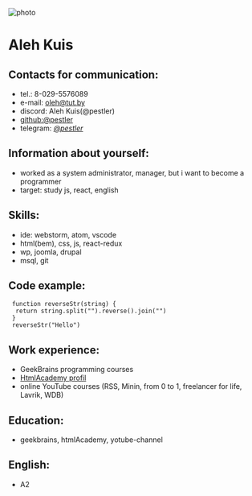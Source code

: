
![photo](https://avatars3.githubusercontent.com/u/28656604?s=400&u=8bc326e00f909c94f24f4210895717646f566241&v=4 "photo")
# Aleh Kuis 

## Contacts for communication:

- tel.: 8-029-5576089
- e-mail: <oleh@tut.by>
- discord: Aleh Kuis(@pestler)
- [github:@pestler](https://github.com/pestler)
- telegram: [_@pestler_](https://t.me/@pestler)

## Information about yourself:

- worked as a system administrator, manager, but i  want to become a programmer
- target: study js, react, english 

## Skills:

- ide:  webstorm, atom, vscode
- html(bem), css, js, react-redux
- wp, joomla, drupal
- msql, git

## Сode example:

```
 function reverseStr(string) {
  return string.split("").reverse().join("")
 }
 reverseStr("Hello")
 ```
   
## Work experience:

- GeekBrains programming courses
- [HtmlAcademy profil](https://htmlacademy.ru/profile/olehkuis/achievements)
- online YouTube courses (RSS, Minin, from 0 to 1, freelancer for life, Lavrik, WDB)

## Education:

- geekbrains, htmlAcademy, yotube-channel

## English:

- A2


